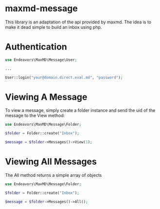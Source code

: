 # maxmd-message

This library is an adaptation of the api provided by maxmd. The idea is to make it dead simple to build an inbox using php.

# Authentication

```php
use Endeavors\MaxMD\Message\User;

...

User::login("your@domain.direct.eval.md", "password");
```

# Viewing A Message

To view a message, simply create a folder instance and send the uid of the message to the View method:

```php
use Endeavors\MaxMD\Message\Folder;

$folder = Folder::create("Inbox");

$message = $folder->Messages()->View(1);
```

# Viewing All Messages

The All method returns a simple array of objects

```php
use Endeavors\MaxMD\Message\Folder;

$folder = Folder::create("Inbox");

$message = $folder->Messages()->All();
```

